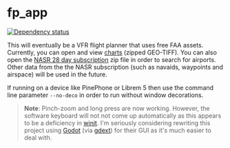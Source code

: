 # fp_app

[![Dependency status](https://deps.rs/repo/github/Barugon/fp_app/status.svg)](https://deps.rs/repo/github/Barugon/fp_app)

This will eventually be a VFR flight planner that uses free FAA assets. Currently, you can open and view [charts](https://www.faa.gov/air_traffic/flight_info/aeronav/digital_products/vfr/) (zipped GEO-TIFF). You can also open the [NASR 28 day subscription](https://www.faa.gov/air_traffic/flight_info/aeronav/aero_data/NASR_Subscription/) zip file in order to search for airports. Other data from the the NASR subscription (such as navaids, waypoints and airspace) will be used in the future.

If running on a device like PinePhone or Librem 5 then use the command line parameter `--no-deco` in order to run without window decorations.

> **Note**: Pinch-zoom and long press are now working. However, the software keyboard will not not come up automatically as this appears to be a deficiency in [winit](https://github.com/rust-windowing/winit/issues/1823). I'm seriously considering rewriting this project using [Godot](https://github.com/godotengine/godot) (via [gdext](https://github.com/godot-rust/gdext)) for their GUI as it's much easier to deal with.
